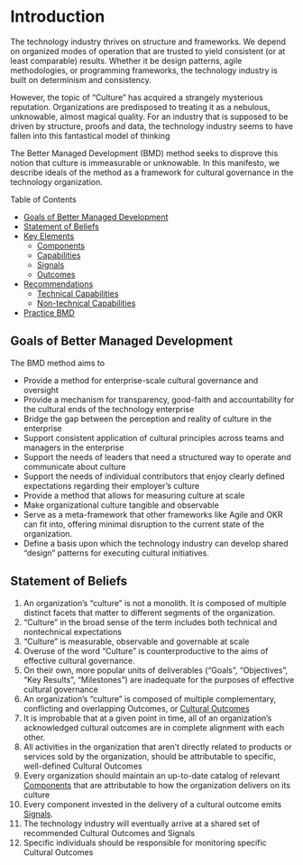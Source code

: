 # Introduction

The technology industry thrives on structure and frameworks. We depend on organized modes of operation that are trusted to yield consistent (or at least comparable) results. Whether it be design patterns, agile methodologies, or programming frameworks, the technology industry is built on determinism and consistency.

However, the topic of “Culture” has acquired a strangely mysterious reputation. Organizations are predisposed to treating it as a nebulous, unknowable, almost magical quality. For an industry that is supposed to be driven by structure, proofs and data, the technology industry seems to have fallen into this fantastical model of thinking

The Better Managed Development (BMD) method seeks to disprove this notion that culture is immeasurable or unknowable. In this manifesto, we describe ideals of the method as a framework for cultural governance in the technology organization.

Table of Contents
- [Goals of Better Managed Development](#goals-of-better-managed-development)
- [Statement of Beliefs](#statement-of-beliefs)
- [Key Elements](content/elements.md)
  - [Components](content/elements.md#components)
  - [Capabilities](content/elements.md#capabilities)
  - [Signals](content/elements.md#signals)
  - [Outcomes](content/elements.md#outcomes-cultural-outcomes)
- [Recommendations](content/recommendation.md)
  - [Technical Capabilities](content/recommendation.md#recommended-technical-capabilities)
  - [Non-technical Capabilities](content/recommendation.md#recommended-non-technical-capabilities)
- [Practice BMD](content/practice.md)


## Goals of Better Managed Development

The BMD method aims to

* Provide a method for enterprise-scale cultural governance and oversight
* Provide a mechanism for transparency, good-faith and accountability for the cultural ends of the technology enterprise
* Bridge the gap between the perception and reality of culture in the enterprise
* Support consistent application of cultural principles across teams and managers in the enterprise
* Support the needs of leaders that need a structured way to operate and communicate about culture
* Support the needs of individual contributors that enjoy clearly defined expectations regarding their employer’s culture
* Provide a method that allows for measuring culture at scale
* Make organizational culture tangible and observable
* Serve as a meta-framework that other frameworks like Agile and OKR can fit into, offering minimal disruption to the current state of the organization.
* Define a basis upon which the technology industry can develop shared “design” patterns for executing cultural initiatives.

## Statement of Beliefs
1. An organization’s “culture” is not a monolith. It is composed of multiple distinct facets that matter to different segments of the organization.
2. “Culture” in the broad sense of the term includes both technical and nontechnical expectations
3. “Culture” is measurable, observable and governable at scale
4. Overuse of the word “Culture” is counterproductive to the aims of effective cultural governance.
5. On their own, more popular units of deliverables (“Goals”, “Objectives”, “Key Results”, “Milestones”) are inadequate for the purposes of effective cultural governance
6. An organization’s “culture” is composed of multiple complementary, conflicting and overlapping Outcomes, or [Cultural Outcomes](/content/elements.md#outcomes-cultural-outcomes)
7. It is improbable that at a given point in time, all of an organization’s acknowledged cultural outcomes are in complete alignment with each other.
8. All activities in the organization that aren’t directly related to products or services sold by the organization, should be attributable to specific, well-defined Cultural Outcomes
9. Every organization should maintain an up-to-date catalog of relevant [Components](/content/elements.md#components) that are attributable to how the organization delivers on its culture
10. Every component invested in the delivery of a cultural outcome emits [Signals](/content/elements.md#signals).
11. The technology industry will eventually arrive at a shared set of recommended Cultural Outcomes and Signals
12. Specific individuals should be responsible for monitoring specific Cultural Outcomes

